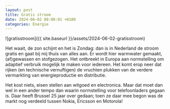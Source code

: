 ```yaml
---
layout: post
title: Gratis stroom
date: 2024-06-02 00:00:01 +0100
categories: Energie
---
```


![gratisstroom]({{ site.baseurl }}/assets/2024-06-02-gratisstroom)  

Het waait, de zon schijnt en het is Zondag: dan is in Nederland de stroom gratis en gaat bij mij thuis van alles aan. Er wordt hier warmwater gemaakt, (af)gewassen en stofgezogen. Het ontbreekt in Europa aan normstelling om adaptief verbruik mogelijk te maken voor iedereen. Het komt erop neer dat rijken (en technische vernuftigen) de vruchten plukken van de verdere vermarkting van energieproductie en distributie. 

Het kost niets, eisen stellen aan witgoed en electronica. Maar dat moet dan wel in een ander tempo dan waarin normstelling voor telefoonladers gegaan is. Daar heeft Brussel 25 jaar over gedaan; toen ze daar mee begon was de markt nog verdeeld tussen Nokia, Ericsson en Motorola!
